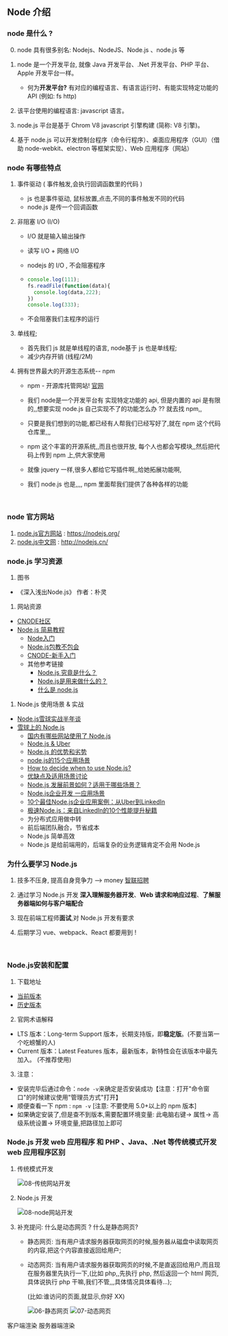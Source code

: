 ## Node 介绍

###  node 是什么 ?

0. node 具有很多别名: Nodejs、NodeJS、Node.js 、node.js 等


1. node 是一个开发平台, 就像 Java 开发平台、.Net 开发平台、PHP 平台、Apple 开发平台一样。
   - 何为**开发平台?** 有对应的编程语言、有语言运行时、有能实现特定功能的 API (例如: fs http)
2. 该平台使用的编程语言:  javascript 语言。
3. node.js 平台是基于 Chrom V8 javascript 引擎构建 (简称: V8 引擎)。
4. 基于 node.js 可以开发控制台程序（命令行程序）、桌面应用程序（GUI）（借助 node-webkit、electron 等框架实现）、Web 应用程序（网站）

### node 有哪些特点

1. 事件驱动 ( 事件触发,会执行回调函数里的代码 )

   - js 也是事件驱动, 鼠标放置,点击,不同的事件触发不同的代码
   - node.js 是传一个回调函数

2. 非阻塞 I/O (I/O)

   - I/O 就是输入输出操作


   - 读写 I/O + 网络 I/O

   -  nodejs 的 I/O , 不会阻塞程序

   - ```js
     console.log(111);
     fs.readFile(function(data){
       console.log(data,222);
     })
     console.log(333);
     ```

   -  不会阻塞我们主程序的运行

3. 单线程;

   - 首先我们 js 就是单线程的语言, node基于 js 也是单线程;
   - 减少内存开销 (线程/2M)

4. 拥有世界最大的开源生态系统-- npm

   - npm - 开源库托管网站! [官网](https://www.npmjs.com/)

   - 我们 node是一个开发平台有 实现特定功能的 api, 但是内置的 api 是有限的,,想要实现 node.js 自己实现不了的功能怎么办 ?? 就去找 npm,,

   - 只要是我们想到的功能,都已经有人帮我们已经写好了,就在 npm 这个代码仓库里,,,

   - npm 这个丰富的开源系统,,而且也很开放, 每个人也都会写模块,,然后把代码上传到 npm 上,供大家使用

   - 就像 jquery 一样,很多人都给它写插件啊,,给她拓展功能啊,

   - 我们 node.js 也是,,,, npm 里面帮我们提供了各种各样的功能

     ​


### node 官方网站

1. [node.js官方网站](https://nodejs.org/) :  https://nodejs.org/
2. [node.js中文网](http://nodejs.cn/)     :  http://nodejs.cn/

### node.js 学习资源

1. 图书

- 《深入浅出Node.js》 作者：朴灵

1. 网站资源

- [CNODE社区](https://cnodejs.org/) 
- [Node.js 简易教程](http://www.runoob.com/nodejs/nodejs-tutorial.html)
  - [Node入门](https://www.nodebeginner.org/index-zh-cn.html)
  - [Node.js包教不包会](https://github.com/ppker/node-lessons)
  - [CNODE-新手入门](http://cnodejs.org/getstart)
  - 其他参考链接
    - [Node.js 究竟是什么？](https://www.ibm.com/developerworks/cn/opensource/os-nodejs/index.html)
    - [Node.js是用来做什么的？](https://www.zhihu.com/question/33578075)
    - [什么是 node.js](http://www.infoq.com/cn/articles/what-is-nodejs)

1. Node.js 使用场景 & 实战

- [Node.js雪球实战半年谈](http://www.undozen.com/slides/xueqiu2012a/#21.1)
- [雪球上的 Node.js](http://mengxy.net/slides/nodejs-at-xueqiu/)
  - [国内有哪些网站使用了 Node.js](https://cnodejs.org/topic/50613e6601d0b8014822b6b9)
  - [Node.js & Uber](https://www.joyent.com/blog/node-js-office-hours-curtis-chambers-uber)
  - [Node.js 的优势和劣势](https://www.zhihu.com/question/19653241)
  - [node.js的15个应用场景](http://www.devstore.cn/essay/essayInfo/2199.html)
  - [How to decide when to use Node.js?](https://github.com/simongong/js-stackoverflow-highest-votes/blob/master/questions1-10/when-to-use-nodejs.md)
  - [优缺点及适用场景讨论](http://www.cnblogs.com/sysuys/p/3460614.html)
  - [Node.js 发展前景如何？适用于哪些场景？](https://www.zhihu.com/question/19587881)
  - [Node.js企业开发 一应用场景](http://n.thepana.com/2014/01/06/node-yingyong-changjing/)
  - [10个最佳Node.js企业应用案例：从Uber到LinkedIn](http://www.sohu.com/a/150175393_465223)
  - [极速Node.js：来自LinkedIn的10个性能提升秘籍](http://blog.jobbole.com/40135/)
  - 为分布式应用做中转
  - 前后端团队融合，节省成本
  - Node.js 简单高效
  - Node.js 是给前端用的，后端复杂的业务逻辑肯定不会用 Node.js



### 为什么要学习 Node.js

1. 技多不压身, 提高自身竞争力 ——> money  [智联招聘](http://sou.zhaopin.com/jobs/searchresult.ashx?jl=%E4%B8%8A%E6%B5%B7&kw=node&p=1&isadv=0)

2. 通过学习 Node.js 开发 **深入理解服务器开发**、**Web 请求和响应过程**、**了解服务器端如何与客户端配合**

3. 现在前端工程师**面试**,对 Node.js 开发有要求

4. 后期学习 vue、webpack、React 都要用到 !  

   ​

### Node.js安装和配置

1. 下载地址

- [当前版本](https://nodejs.org/en/download/)
- [历史版本](https://nodejs.org/en/download/releases/)

2. 官网术语解释

- LTS 版本：Long-term Support 版本，长期支持版，即**稳定版**。(不要当第一个吃螃蟹的人)
- Current 版本：Latest Features 版本，最新版本，新特性会在该版本中最先加入。 (不推荐使用)

3. 注意：

- 安装完毕后通过命令：`node -v`来确定是否安装成功【注意：打开"命令窗口"的时候建议使用"管理员方式"打开】
- 顺便查看一下 npm : `npm -v`  [注意: 不要使用 5.0+以上的 npm 版本]
- 如果确定安装了,但是查不到版本,需要配置环境变量: 此电脑右键-> 属性-> 高级系统设置-> 环境变量,把路径加上即可



### Node.js 开发 web 应用程序 和 PHP 、Java、.Net 等传统模式开发 web 应用程序区别

1. 传统模式开发

    ![08-传统网站开发](md-imgs/08-传统网站开发.png)

2. Node.js 开发 

    ![08-node网站开发](md-imgs/08-node网站开发.png)

3. 补充提问:   什么是动态网页 ? 什么是静态网页? 

   - 静态网页: 当有用户请求服务器获取网页的时候,服务器从磁盘中读取网页的内容,把这个内容直接返回给用户;

   - 动态网页: 当有用户请求服务器获取网页的时候,不是直返回给用户,而且现在服务器里先执行一下,(比如 php,,先执行 php, 然后返回一个 html 网页, 具体说执行 php 干嘛,我们不管,,,具体情况具体看待…);

      (比如:谁访问的页面,就显示,你好 XX)

      ![06-静态网页](md-imgs/06-静态网页.png) ![07-动态网页](md-imgs/07-动态网页.png)










客户端渲染   服务器端渲染



